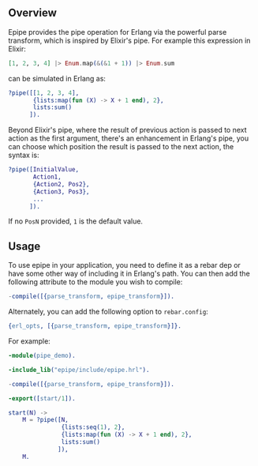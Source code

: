 ## Overview

Epipe provides the pipe operation for Erlang via the powerful parse transform, which is inspired by Elixir's pipe. For example this expression in Elixir:

``` Elixir
[1, 2, 3, 4] |> Enum.map(&(&1 + 1)) |> Enum.sum
```

can be simulated in Erlang as:

``` Erlang
?pipe([[1, 2, 3, 4],
       {lists:map(fun (X) -> X + 1 end), 2},
       lists:sum()
      ]).
```

Beyond Elixir's pipe, where the result of previous action is passed to next action as the first argument, there's an enhancement in Erlang's pipe, you can choose which position the result is passed to the next action,  the syntax is:

``` Erlang
?pipe([InitialValue,
       Action1,
       {Action2, Pos2},
       {Action3, Pos3},
       ...
      ]).
```

If no `PosN` provided, `1` is the default value.

## Usage

To use epipe in your application, you need to define it as a rebar dep or have some other way of including it in Erlang's path. You can then add the following attribute to the module you wish to compile:

``` Erlang
-compile([{parse_transform, epipe_transform}]).
```

Alternately, you can add the following option to `rebar.config`:

``` Erlang
{erl_opts, [{parse_transform, epipe_transform}]}.
```

For example:

``` Erlang
-module(pipe_demo).

-include_lib("epipe/include/epipe.hrl").

-compile([{parse_transform, epipe_transform}]).

-export([start/1]).

start(N) ->
    M = ?pipe([N,
               {lists:seq(1), 2},
               {lists:map(fun (X) -> X + 1 end), 2},
               lists:sum()
              ]),
    M.
```